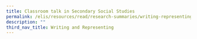 ```yaml
---
title: Classroom talk in Secondary Social Studies
permalink: /elis/resources/read/research-summaries/writing-representing/classroom-talk-secondary-social-studies/
description: ""
third_nav_title: Writing and Representing
---
```

